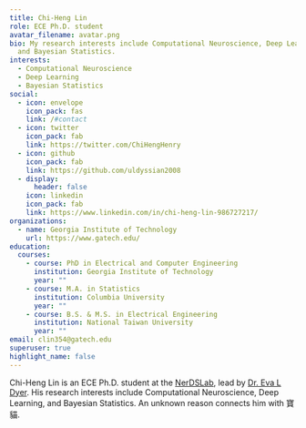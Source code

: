 ```yaml
---
title: Chi-Heng Lin
role: ECE Ph.D. student
avatar_filename: avatar.png
bio: My research interests include Computational Neuroscience, Deep Learning,
  and Bayesian Statistics.
interests:
  - Computational Neuroscience
  - Deep Learning
  - Bayesian Statistics
social:
  - icon: envelope
    icon_pack: fas
    link: /#contact
  - icon: twitter
    icon_pack: fab
    link: https://twitter.com/ChiHengHenry
  - icon: github
    icon_pack: fab
    link: https://github.com/uldyssian2008
  - display:
      header: false
    icon: linkedin
    icon_pack: fab
    link: https://www.linkedin.com/in/chi-heng-lin-986727217/
organizations:
  - name: Georgia Institute of Technology
    url: https://www.gatech.edu/
education:
  courses:
    - course: PhD in Electrical and Computer Engineering
      institution: Georgia Institute of Technology
      year: ""
    - course: M.A. in Statistics
      institution: Columbia University
      year: ""
    - course: B.S. & M.S. in Electrical Engineering
      institution: National Taiwan University
      year: ""
email: clin354@gatech.edu
superuser: true
highlight_name: false
---
```

Chi-Heng Lin is an ECE Ph.D. student at the [NerDSLab](https://dyerlab.gatech.edu/), lead by [Dr. Eva L Dyer](https://dyerlab.gatech.edu/people/pi-profile/). His research interests include Computational Neuroscience, Deep Learning, and Bayesian Statistics. An unknown reason connects him with 寶貓.
